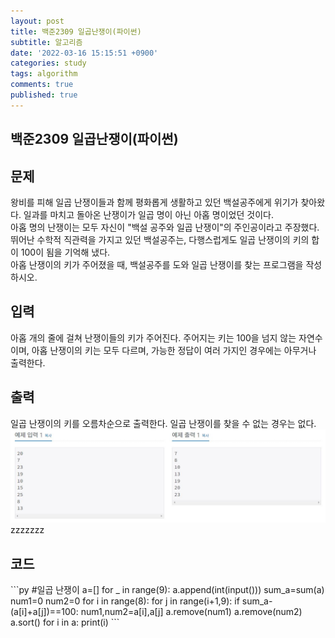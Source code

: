 ```yaml
---
layout: post
title: 백준2309 일곱난쟁이(파이썬)
subtitle: 알고리즘
date: '2022-03-16 15:15:51 +0900'
categories: study
tags: algorithm
comments: true
published: true
---
```

## 백준2309 일곱난쟁이(파이썬)
<h2>문제</h2>
왕비를 피해 일곱 난쟁이들과 함께 평화롭게 생활하고 있던 백설공주에게 위기가 찾아왔다. 일과를 마치고 돌아온 난쟁이가 일곱 명이 아닌 아홉 명이었던 것이다.<br>
아홉 명의 난쟁이는 모두 자신이 "백설 공주와 일곱 난쟁이"의 주인공이라고 주장했다. 뛰어난 수학적 직관력을 가지고 있던 백설공주는, 다행스럽게도 일곱 난쟁이의 키의 합이 100이 됨을 기억해 냈다.<br>
아홉 난쟁이의 키가 주어졌을 때, 백설공주를 도와 일곱 난쟁이를 찾는 프로그램을 작성하시오.<br>
<h2>입력</h2>
아홉 개의 줄에 걸쳐 난쟁이들의 키가 주어진다. 주어지는 키는 100을 넘지 않는 자연수이며, 아홉 난쟁이의 키는 모두 다르며, 가능한 정답이 여러 가지인 경우에는 아무거나 출력한다.<br>
<h2>출력</h2>
일곱 난쟁이의 키를 오름차순으로 출력한다. 일곱 난쟁이를 찾을 수 없는 경우는 없다.<br>
<img src="/assets/img/baek2309-1.JPG" title="baek2309-1" alt="baek2309-1"/><br>
zzzzzzz
<h2>코드</h2>
```py
#일곱 난쟁이
a=[]
for _ in range(9):
    a.append(int(input()))
sum_a=sum(a)
num1=0
num2=0
for i in range(8):
    for j in range(i+1,9):
        if sum_a-(a[i]+a[j])==100: 
            num1,num2=a[i],a[j]
a.remove(num1)
a.remove(num2)
a.sort()
for i in a:
    print(i)
```



